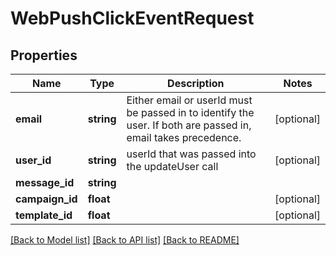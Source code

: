 # WebPushClickEventRequest

## Properties
Name | Type | Description | Notes
------------ | ------------- | ------------- | -------------
**email** | **string** | Either email or userId must be passed in to identify the user. If both are passed in, email takes precedence. | [optional] 
**user_id** | **string** | userId that was passed into the updateUser call | [optional] 
**message_id** | **string** |  | 
**campaign_id** | **float** |  | [optional] 
**template_id** | **float** |  | [optional] 

[[Back to Model list]](../../README.md#documentation-for-models) [[Back to API list]](../../README.md#documentation-for-api-endpoints) [[Back to README]](../../README.md)

